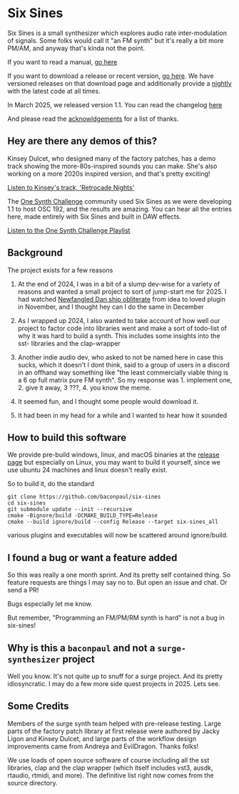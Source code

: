 # Six Sines

Six Sines is a small synthesizer which explores audio rate inter-modulation of signals.
Some folks would call it "an FM synth" but it's really a bit more PM/AM, and anyway that's
kinda not the point.

If you want to read a manual, [go here](doc/manual.md)

If you want to download a release or recent version, [go here](https://github.com/baconpaul/six-sines/releases). We have versioned
releases on that download page and additionally provide a [nightly](https://github.com/baconpaul/six-sines/releases/tag/Nightly) with the latest code at all times.

In March 2025, we released version 1.1. You can read the changelog [here](doc/changelog.md)

And please read the [acknowldgements](doc/ack.md) for a list of thanks.

## Hey are there any demos of this?

Kinsey Dulcet, who designed many of the factory patches, has a demo
track showing the more-80s-inspired sounds you can make. She's also
working on a more 2020s inspired version, and that's pretty exciting!

[Listen to Kinsey's track, 'Retrocade Nights'](https://soundcloud.com/kinseydulcet/retrocade-nights-six-sines-demo)

The [One Synth Challenge](https://www.kvraudio.com/forum/viewtopic.php?t=618178) community used Six Sines as we were developing
1.1 to host OSC 192, and the results are amazing. You can hear all the entries
here, made entirely with Six Sines and built in DAW effects.

[Listen to the One Synth Challenge Playlist](https://soundcloud.com/kvrosc/sets/one-synth-challenge-192-six)

## Background

The project exists for a few reasons

1. At the end of 2024, I was in a bit of a slump dev-wise for a variety of reasons and wanted a 
   small project to sort of jump-start me for 2025. I had watched [Newfangled Dan ship obliterate](https://www.newfangledaudio.com/obliterate) from idea to loved plugin in November, and I thought hey can I do the same in December
2. As I wrapped up 2024, I also wanted to take account of how well our project to factor code into libraries
went and make a sort of todo-list of why it was hard to build a synth. This includes some 
insights into the sst- libraries and the clap-wrapper
2. Another indie audio dev, who asked to not be named here in case this sucks, which it doesn't I dont think,
said to a group of users in a discord in an offhand way something like "the least commercially viable thing is
a 6 op full matrix pure FM synth". So my response was 1. implement one, 2. give it away, 3 ???, 4. you know the meme.

4. It seemed fun, and I thought some people would download it.
5. It had been in my head for a while and I wanted to hear how it sounded

## How to build this software

We provide pre-build windows, linux, and macOS binaries at the [release page](https://github.com/baconpaul/six-sines/releases) but especially on 
Linux, you may want to build it yourself, since we use ubuntu 24 machines and linux doesn't really exist.

So to build it, do the standard

```aiignore
git clone https://github.com/baconpaul/six-sines
cd six-sines
git submodule update --init --recursive
cmake -Bignore/build -DCMAKE_BUILD_TYPE=Release
cmake --build ignore/build --config Release --target six-sines_all
```

various plugins and executables will now be scattered around ignore/build.

## I found a bug or want a feature added

So this was really a one month sprint. And its pretty self contained thing. So feature requests
are things I may say no to. But open an issue and chat. Or send a PR!

Bugs especially let me know.

But remember, "Programming an FM/PM/RM synth is hard" is not a bug in six-sines!

## Why is this a `baconpaul` and not a `surge-synthesizer` project

Well you know. It's not quite up to snuff for a surge project. And its pretty idiosyncratic.
I may do a few more side quest projects in 2025. Lets see.

## Some Credits

Members of the surge synth team helped with pre-release
testing. Large parts of the factory patch library
at first release were authored by Jacky Ligon and Kinsey
Dulcet, and large parts of the workflow design
improvements came from Andreya and EvilDragon. 
Thanks folks!

We use loads of open source software of course
including all the sst libraries, clap and
the clap wrapper (which itself includes 
vst3, ausdk, rtaudio, rtmidi, and more).
The definitive list right now comes from 
the source directory.
